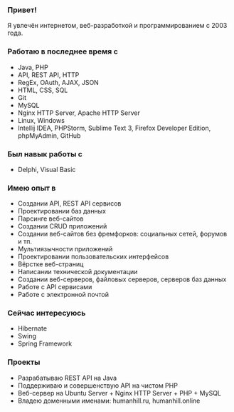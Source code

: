 ### Привет!
Я увлечён интернетом, веб-разработкой и программированием с 2003 года.

### Работаю в последнее время с
* Java, PHP
* API, REST API, HTTP
* RegEx, OAuth, AJAX, JSON
* HTML, CSS, SQL
* Git
* MySQL
* Nginx HTTP Server, Apache HTTP Server
* Linux, Windows
* Intellij IDEA, PHPStorm, Sublime Text 3, Firefox Developer Edition, phpMyAdmin, GitHub

### Был навык работы с
* Delphi, Visual Basic

### Имею опыт в
* Создании API, REST API сервисов
* Проектировании баз данных
* Парсинге веб-сайтов
* Создании CRUD приложений
* Создании веб-сайтов без фремфорков: социальных сетей, форумов и тп.
* Мультиязычности приложений
* Проектировании пользовательских интерфейсов
* Вёрстке веб-страниц
* Написании технической документации
* Создании веб-серверов, файловых серверов, серверов баз данных
* Работе с API сервисами
* Работе с электронной почтой

### Сейчас интересуюсь
* Hibernate
* Swing
* Spring Framework

### Проекты
* Разрабатываю REST API на Java
* Поддерживаю и совершенствую API на чистом PHP
* Веб-сервер на Ubuntu Server + Nginx HTTP Server + PHP + MySQL
* Владею доменными именами: humanhill.ru, humanhill.online
